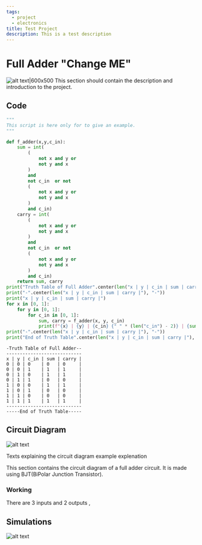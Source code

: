 ```yaml
---
tags:
  - project
  - electronics
title: Test Project
description: This is a test description 
---
```

# Full Adder "Change ME"
![alt text|600x500](imgs/main.png)
This section should contain the description and introduction to the project. 
## Code 

```python
"""
This script is here only for to give an example.
""" 

def f_adder(x,y,c_in):
    sum = int(
        (
            not x and y or 
            not y and x 
        ) 
        and
        not c_in  or not  
        (
            not x and y or
            not y and x 
        )
        and c_in) 
    carry = int(
        (
            not x and y or 
            not y and x 
        ) 
        and
        not c_in  or not  
        (
            not x and y or
            not y and x 
        )
        and c_in)
    return sum, carry
print("Truth Table of Full Adder".center(len("x | y | c_in | sum | carry |"), "-"))
print("-".center(len("x | y | c_in | sum | carry |"), "-"))
print("x | y | c_in | sum | carry |")
for x in [0, 1]:
    for y in [0, 1]:
        for c_in in [0, 1]:
            sum, carry = f_adder(x, y, c_in)
            print(f"{x} | {y} | {c_in} {" " * (len("c_in") - 2)} | {sum} {" " * (len("sum") - 2)} | {carry} {" " * (len("carry") - 2)} |")
print("-".center(len("x | y | c_in | sum | carry |"), "-"))
print("End of Truth Table".center(len("x | y | c_in | sum | carry |"), "-"))
```

```
-Truth Table of Full Adder--
----------------------------
x | y | c_in | sum | carry |
0 | 0 | 0    | 0   | 0     |
0 | 0 | 1    | 1   | 1     |
0 | 1 | 0    | 1   | 1     |
0 | 1 | 1    | 0   | 0     |
1 | 0 | 0    | 1   | 1     |
1 | 0 | 1    | 0   | 0     |
1 | 1 | 0    | 0   | 0     |
1 | 1 | 1    | 1   | 1     |
----------------------------
-----End of Truth Table-----
```



## Circuit Diagram 

![alt text](imgs/ckt_diagram.png)

Texts explaining the circuit diagram 
example explenation

This section contains the circuit diagram of a full adder circuit. It is made using BJT(BiPolar Junction Transistor).

### Working
There are 3 inputs and 2 outputs , 

## Simulations

![alt text](imgs/simulation_1.png)
